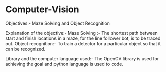 # Computer-Vision

 Objectives:- Maze Solving and Object Recognition
 
 Explanation of the objective:-
 Maze Solving :- The shortest path between start and finish locations in a maze, for the line follower bot, is to be traced out.
 Object recognition:- To train a detector for a particular object so that it can be recognized.
 
 Library and the computer language used:-
 The OpenCV library is used for achieving the goal and python language is used to code.
